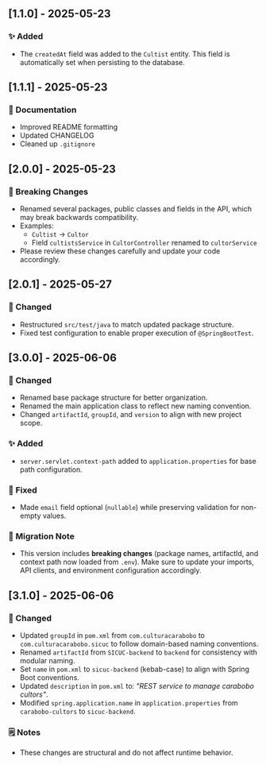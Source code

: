 ## [1.1.0] - 2025-05-23

### ✨ Added

- The `createdAt` field was added to the `Cultist` entity. This field is automatically set when persisting to the database.

## [1.1.1] - 2025-05-23

### 📄 Documentation

- Improved README formatting
- Updated CHANGELOG
- Cleaned up `.gitignore`

## [2.0.0] - 2025-05-23

### 🚨 Breaking Changes

- Renamed several packages, public classes and fields in the API, which may break backwards compatibility.
- Examples:
  - `Cultist` → `Cultor`
  - Field `cultistsService` in `CultorController` renamed to `cultorService`
- Please review these changes carefully and update your code accordingly.

## [2.0.1] - 2025-05-27

### 🔧 Changed

- Restructured `src/test/java` to match updated package structure.
- Fixed test configuration to enable proper execution of `@SpringBootTest`.

## [3.0.0] - 2025-06-06

### 🔧 Changed

- Renamed base package structure for better organization.
- Renamed the main application class to reflect new naming convention.
- Changed `artifactId`, `groupId`, and `version` to align with new project scope.

### ✨ Added

- `server.servlet.context-path` added to `application.properties` for base path configuration.

### 🐛 Fixed

- Made `email` field optional (`nullable`) while preserving validation for non-empty values.

### 📣 Migration Note

- This version includes **breaking changes** (package names, artifactId, and context path now loaded from `.env`). Make sure to update your imports, API clients, and environment configuration accordingly.

## [3.1.0] - 2025-06-06

### 🔧 Changed

- Updated `groupId` in `pom.xml` from `com.culturacarabobo` to `com.culturacarabobo.sicuc` to follow domain-based naming conventions.
- Renamed `artifactId` from `SICUC-backend` to `backend` for consistency with modular naming.
- Set `name` in `pom.xml` to `sicuc-backend` (kebab-case) to align with Spring Boot conventions.
- Updated `description` in `pom.xml` to: _"REST service to manage carabobo cultors"_.
- Modified `spring.application.name` in `application.properties` from `carabobo-cultors` to `sicuc-backend`.

### 🗒️ Notes

- These changes are structural and do not affect runtime behavior.
